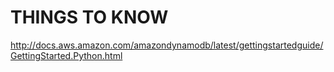 # THINGS TO KNOW  
http://docs.aws.amazon.com/amazondynamodb/latest/gettingstartedguide/GettingStarted.Python.html